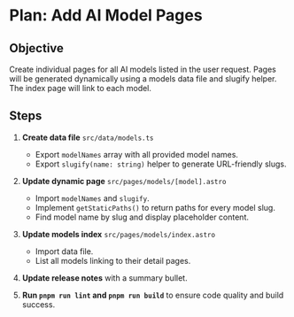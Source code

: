 # Plan: Add AI Model Pages

## Objective
Create individual pages for all AI models listed in the user request. Pages will be generated dynamically using a models data file and slugify helper. The index page will link to each model.

## Steps
1. **Create data file** `src/data/models.ts`
   - Export `modelNames` array with all provided model names.
   - Export `slugify(name: string)` helper to generate URL-friendly slugs.

2. **Update dynamic page** `src/pages/models/[model].astro`
   - Import `modelNames` and `slugify`.
   - Implement `getStaticPaths()` to return paths for every model slug.
   - Find model name by slug and display placeholder content.

3. **Update models index** `src/pages/models/index.astro`
   - Import data file.
   - List all models linking to their detail pages.

4. **Update release notes** with a summary bullet.

5. **Run `pnpm run lint` and `pnpm run build`** to ensure code quality and build success.

